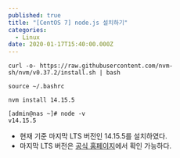 ```yaml
---
published: true
title: "[CentOS 7] node.js 설치하기"
categories:
  - Linux
date: 2020-01-17T15:40:00.000Z
---
```


```console
curl -o- https://raw.githubusercontent.com/nvm-sh/nvm/v0.37.2/install.sh | bash

source ~/.bashrc

nvm install 14.15.5

[admin@nas ~]# node -v
v14.15.5
```

* 현재 기준 마지막 LTS 버전인 14.15.5를 설치하였다.
* 마지막 LTS 버전은 [공식 홈페이지][node.js]에서 확인 가능하다.

[node.js]: https://nodejs.org/en/